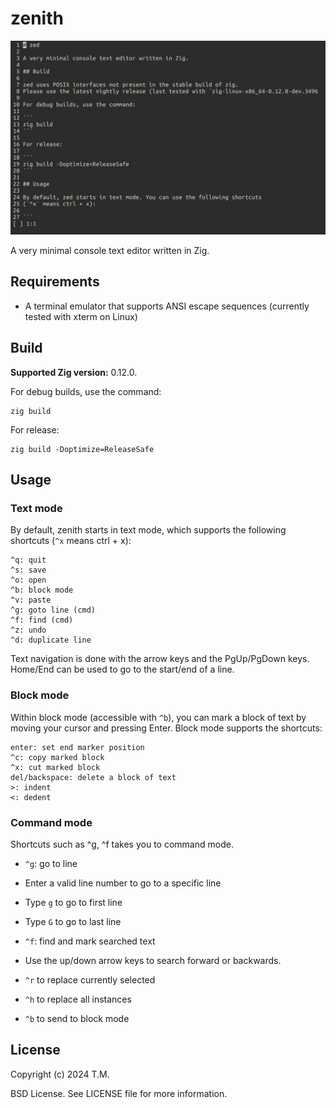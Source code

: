 # zenith

![](/docs/preview.jpg)

A very minimal console text editor written in Zig.

## Requirements

 * A terminal emulator that supports ANSI escape sequences (currently tested with
 xterm on Linux)

## Build

**Supported Zig version:** 0.12.0.

For debug builds, use the command:

```
zig build
```

For release:

```
zig build -Doptimize=ReleaseSafe
```

## Usage

### Text mode

By default, zenith starts in text mode, which supports the following shortcuts
(`^x` means ctrl + x):

```
^q: quit
^s: save
^o: open
^b: block mode
^v: paste
^g: goto line (cmd)
^f: find (cmd)
^z: undo
^d: duplicate line
```

Text navigation is done with the arrow keys and the PgUp/PgDown keys.
Home/End can be used to go to the start/end of a line.

### Block mode

Within block mode (accessible with `^b`), you can mark a block of text by moving
your cursor and pressing Enter. Block mode supports the shortcuts:

```
enter: set end marker position
^c: copy marked block
^x: cut marked block
del/backspace: delete a block of text
>: indent
<: dedent
```

### Command mode

Shortcuts such as ^g, ^f takes you to command mode.

* `^g`: go to line
 * Enter a valid line number to go to a specific line
 * Type `g` to go to first line
 * Type `G` to go to last line

* `^f`: find and mark searched text
 * Use the up/down arrow keys to search forward or backwards.
 * `^r` to replace currently selected 
 * `^h` to replace all instances
 * `^b` to send to block mode

## License

Copyright (c) 2024 T.M.

BSD License. See LICENSE file for more information.
